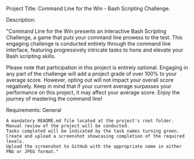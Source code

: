 Project Title: Command Line for the Win - Bash Scripting Challenge.


Description:

"Command Line for the Win presents an interactive Bash Scripting Challenge, a game that puts your command line prowess to the test. This engaging challenge is conducted entirely through the command line interface, featuring progressively intricate tasks to hone and elevate your Bash scripting skills.

Please note that participation in this project is entirely optional. Engaging in any part of the challenge will add a project grade of over 100% to your average score. However, opting out will not impact your overall score negatively. Keep in mind that if your current average surpasses your performance on this project, it may affect your average score. Enjoy the journey of mastering the command line!

Requirements:
General

    A mandatory README.md file located at the project's root folder.
    Manual review of the project will be conducted.
    Tasks completed will be indicated by the task names turning green.
    Create and upload a screenshot showcasing completion of the required levels.
    Upload the screenshot to GitHub with the appropriate name in either PNG or JPEG format."
